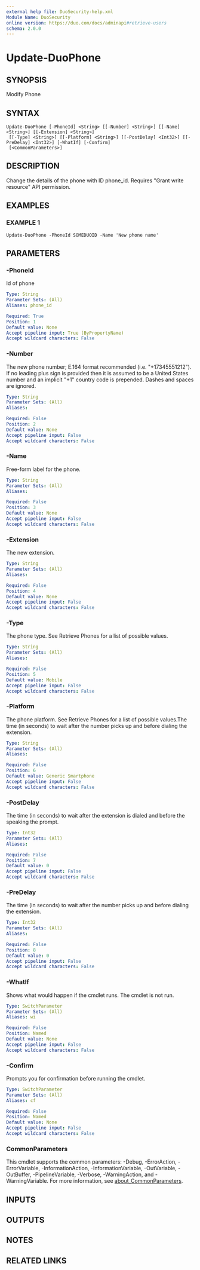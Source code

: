```yaml
---
external help file: DuoSecurity-help.xml
Module Name: DuoSecurity
online version: https://duo.com/docs/adminapi#retrieve-users
schema: 2.0.0
---
```


# Update-DuoPhone

## SYNOPSIS
Modify Phone

## SYNTAX

```
Update-DuoPhone [-PhoneId] <String> [[-Number] <String>] [[-Name] <String>] [[-Extension] <String>]
 [[-Type] <String>] [[-Platform] <String>] [[-PostDelay] <Int32>] [[-PreDelay] <Int32>] [-WhatIf] [-Confirm]
 [<CommonParameters>]
```

## DESCRIPTION
Change the details of the phone with ID phone_id.
Requires "Grant write resource" API permission.

## EXAMPLES

### EXAMPLE 1
```
Update-DuoPhone -PhoneId SOMEDUOID -Name 'New phone name'
```

## PARAMETERS

### -PhoneId
Id of phone

```yaml
Type: String
Parameter Sets: (All)
Aliases: phone_id

Required: True
Position: 1
Default value: None
Accept pipeline input: True (ByPropertyName)
Accept wildcard characters: False
```

### -Number
The new phone number; E.164 format recommended (i.e.
"+17345551212").
If no leading plus sign is provided then it is assumed to be a United States number and an implicit "+1" country code is prepended.
Dashes and spaces are ignored.

```yaml
Type: String
Parameter Sets: (All)
Aliases:

Required: False
Position: 2
Default value: None
Accept pipeline input: False
Accept wildcard characters: False
```

### -Name
Free-form label for the phone.

```yaml
Type: String
Parameter Sets: (All)
Aliases:

Required: False
Position: 3
Default value: None
Accept pipeline input: False
Accept wildcard characters: False
```

### -Extension
The new extension.

```yaml
Type: String
Parameter Sets: (All)
Aliases:

Required: False
Position: 4
Default value: None
Accept pipeline input: False
Accept wildcard characters: False
```

### -Type
The phone type.
See Retrieve Phones for a list of possible values.

```yaml
Type: String
Parameter Sets: (All)
Aliases:

Required: False
Position: 5
Default value: Mobile
Accept pipeline input: False
Accept wildcard characters: False
```

### -Platform
The phone platform.
See Retrieve Phones for a list of possible values.The time (in seconds) to wait after the number picks up and before dialing the extension.

```yaml
Type: String
Parameter Sets: (All)
Aliases:

Required: False
Position: 6
Default value: Generic Smartphone
Accept pipeline input: False
Accept wildcard characters: False
```

### -PostDelay
The time (in seconds) to wait after the extension is dialed and before the speaking the prompt.

```yaml
Type: Int32
Parameter Sets: (All)
Aliases:

Required: False
Position: 7
Default value: 0
Accept pipeline input: False
Accept wildcard characters: False
```

### -PreDelay
The time (in seconds) to wait after the number picks up and before dialing the extension.

```yaml
Type: Int32
Parameter Sets: (All)
Aliases:

Required: False
Position: 8
Default value: 0
Accept pipeline input: False
Accept wildcard characters: False
```

### -WhatIf
Shows what would happen if the cmdlet runs.
The cmdlet is not run.

```yaml
Type: SwitchParameter
Parameter Sets: (All)
Aliases: wi

Required: False
Position: Named
Default value: None
Accept pipeline input: False
Accept wildcard characters: False
```

### -Confirm
Prompts you for confirmation before running the cmdlet.

```yaml
Type: SwitchParameter
Parameter Sets: (All)
Aliases: cf

Required: False
Position: Named
Default value: None
Accept pipeline input: False
Accept wildcard characters: False
```

### CommonParameters
This cmdlet supports the common parameters: -Debug, -ErrorAction, -ErrorVariable, -InformationAction, -InformationVariable, -OutVariable, -OutBuffer, -PipelineVariable, -Verbose, -WarningAction, and -WarningVariable. For more information, see [about_CommonParameters](http://go.microsoft.com/fwlink/?LinkID=113216).

## INPUTS

## OUTPUTS

## NOTES

## RELATED LINKS
